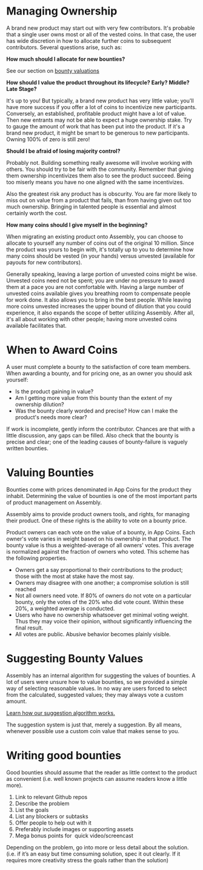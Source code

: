 # Managing Ownership

A brand new product may start out with very few contributors. It's probable
that a single user owns most or all of the vested coins. In that case, the
user has wide discretion in how to allocate further coins to subsequent
contributors. Several questions arise, such as:

**How much should I allocate for new bounties?**

See our section on <a href="#valuing-bounties">bounty valuations</a>

**How should I value the product throughout its lifecycle? Early? Middle?
 Late Stage?**

 It's up to you! But typically, a brand new product has very little value;
 you'll have more success if you offer a lot of coins to incentivize new participants.
 Conversely, an established, profitable product might have a lot of value.
 Then new entrants may not be able to expect a huge ownership stake. Try to
 gauge the amount of work that has been put into the product. If it's a brand
 new product, it might be smart to be generous to new participants. Owning
 100% of zero is still zero!

**Should I be afraid of losing majority control?**

Probably not. Building something really awesome will involve working with
others. You should try to be fair with the community. Remember that giving them
ownership incentivizes them also to see the product succeed. Being too miserly
means you have no one aligned with the same incentivizes. 

Also the greatest risk any product has is obscurity. You are far more likely
to miss out on value from a product that fails, than from having given out too
much ownership. Bringing in talented people is essential and almost certainly
worth the cost.

**How many coins should I give myself in the beginning?**

When migrating an existing product onto Assembly, you can choose to allocate to
yourself any number of coins out of the original 10 million. Since the product
was yours to begin with, it's totally up to you to determine how many coins
should be vested (in your hands) versus unvested (available for payouts for new
contributors). 

Generally speaking, leaving a large portion of unvested coins might be wise.
Unvested coins need not be spent; you are under no pressure to award them at a
pace you are not comfortable with. Having a large number of unvested coins
available gives you breathing room to compensate people for work done. It also
allows you to bring in the best people. While leaving more coins unvested
increases the upper bound of dilution that you could experience, it also
expands the scope of better utilizing Assembly. After all, it's all about
working with other people; having more unvested coins available facilitates
that.

# When to Award Coins

A user must complete a bounty to the satisfaction of core team members. When
awarding a bounty, and for pricing one, as an owner you should ask yourself:
- Is the product gaining in value?
- Am I getting more value from this bounty than the extent of my ownership
 dilution?
- Was the bounty clearly worded and precise? How can I make the product's
 needs more clear?

If work is incomplete, gently inform the contributor. Chances are that with a
little discussion, any gaps can be filled. Also check that the bounty is
precise and clear; one of the leading causes of bounty-failure is vaguely
written bounties.

# Valuing Bounties

Bounties come with prices denominated in App Coins for the product they
inhabit. Determining the value of bounties is one of the most important parts
of product management on Assembly. 

Assembly aims to provide product owners tools, and rights, for managing their
product. One of these rights is the ability to vote on a bounty price. 

Product owners can each vote on the value of a bounty, in App Coins. Each
owner's vote varies in weight based on his ownership in that product. The
bounty value is thus a weighted-average of all owners' votes. This average is
normalized against the fraction of owners who voted. This scheme has the
following properties. 

- Owners get a say proportional to their contributions to the product; those
 with the most at stake have the most say.
- Owners may disagree with one another; a compromise solution is still reached
- Not all owners need vote. If 80% of owners do not vote on a particular
 bounty, only the votes of the 20% who did vote count. Within these 20%, a
 weighted average is conducted.
- Users who have no ownership whatsoever get minimal voting weight. Thus they
 may voice their opinion, without significantly influencing the final result.
- All votes are public. Abusive behavior becomes plainly visible.


# Suggesting Bounty Values

Assembly has an internal algorithm for suggesting the values of bounties. A
lot of users were unsure how to value bounties, so we provided a simple way of
selecting reasonable values. In no way are users forced to select from the
calculated, suggested values; they may always vote a custom amount. 

[Learn how our suggestion algorithm works.](http://blog.assembly.com/the-bounty-valuation-equation)

The suggestion system is just that, merely a suggestion. By all means,
whenever possible use a custom coin value that makes sense to you.

# Writing good bounties

Good bounties should assume that the reader as little context to the product as
convenient (i.e. well known projects can assume readers know a little more).

1.	Link to relevant Github repos
2.	Describe the problem
3.	List the goals
4.	List any blockers or subtasks
5.	Offer people to help out with it
6.	Preferably include images or supporting assets
7.	Mega bonus points for  quick video/screencast

Depending on the problem, go into more or less detail about the solution. (i.e.
if it’s an easy but time consuming solution, spec it out clearly. If it
requires more creativity stress the goals rather than the solution)


